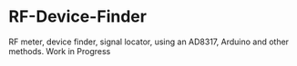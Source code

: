 # RF-Device-Finder
RF meter, device finder, signal locator, using an AD8317, Arduino and other methods.
Work in Progress
